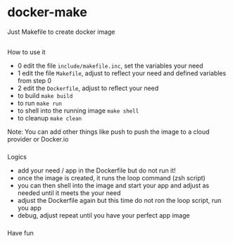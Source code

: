 
# docker-make

Just Makefile to create docker image

## 

How to use it
- 0 edit the file `include/makefile.inc`, set the variables your need
- 1 edit the file `Makefile`, adjust to reflect your need and defined variables from step 0
- 2 edit the `Dockerfile`,  adjust to reflect your need
- to build `make build`
- to run `make run`
- to shell into the running image `make shell`
- to cleanup `make clean`

Note:
 You can add other things like push to push the image to a cloud provider or Docker.io

###
Logics
- add your need / app in the Dockerfile but do not run it!
- once the image is created, it runs the loop command (zsh script)
- you can then shell into the image and start your app and adjust as needed until it meets the your need 
- adjust the Dockerfile again but this time do not ron the loop script, run you app
- debug, adjust repeat until you have your perfect app image

###
Have fun
